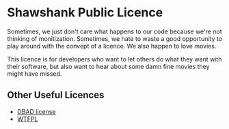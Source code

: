 # Shawshank Public Licence

Sometimes, we just don't care what happens to our code because we're not thinking of monitization. Sometimes, we hate to waste a good opportunity to play around with the convept of a licence. We also happen to love movies.

This licence is for developers who want to let others do what they want with their software, but also want to hear about some damn fine movies they might have missed.

## Other Useful Licences
- [DBAD license](http://dbad-license.org)
- [WTFPL](http://www.wtfpl.net)

